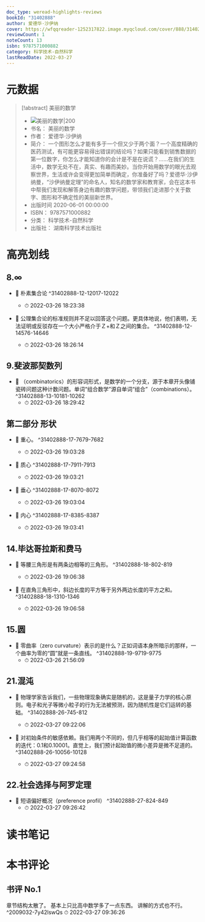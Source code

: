 ```yaml
---
doc_type: weread-highlights-reviews
bookId: "31402888"
author: 爱德华·沙伊纳
cover: https://wfqqreader-1252317822.image.myqcloud.com/cover/888/31402888/t7_31402888.jpg
reviewCount: 1
noteCount: 13
isbn: 9787571000882
category: 科学技术-自然科学
lastReadDate: 2022-03-27
---
```

# 元数据
> [!abstract] 美丽的数学
> - ![ 美丽的数学|200](https://wfqqreader-1252317822.image.myqcloud.com/cover/888/31402888/t7_31402888.jpg)
> - 书名： 美丽的数学
> - 作者： 爱德华·沙伊纳
> - 简介： 一个图形怎么才能有多于一个但又少于两个面？一个高度精确的医药测试，有可能更容易得出错误的结论吗？如果只能看到销售数据的第一位数字，你怎么才能知道你的会计是不是在说谎？……在我们的生活中，数学无处不在，真实、有趣而美妙。当你开始用数学的眼光去观察世界，生活或许会变得更加简单而确定，你准备好了吗？爱德华·沙伊纳曼，“沙伊纳曼定理”的命名人，知名的数学家和教育家，会在这本书中帮我们发现和解答身边有趣的数学问题，带领我们走进那个关于数字、图形和不确定性的美丽新世界。
> - 出版时间 2020-06-01 00:00:00
> - ISBN： 9787571000882
> - 分类： 科学技术-自然科学
> - 出版社： 湖南科学技术出版社

# 高亮划线

## 8.∞


- 📌 朴素集合论 ^31402888-12-12017-12022
    - ⏱ 2022-03-26 18:23:38 

- 📌 公理集合论的标准规则并不足以回答这个问题。更具体地说，他们表明，无法证明或反驳存在一个大小严格介于Ｚ+和Ｚ之间的集合。 ^31402888-12-14576-14646
    - ⏱ 2022-03-26 18:26:14 
## 9.斐波那契数列


- 📌 （combinatorics）的形容词形式，是数学的一个分支，源于本章开头像铺瓷砖问题这种计数问题。单词“组合数学”源自单词“组合”（combinations）。 ^31402888-13-10181-10262
    - ⏱ 2022-03-26 18:29:42 
## 第二部分 形状


- 📌 重心。 ^31402888-17-7679-7682
    - ⏱ 2022-03-26 19:03:28 

- 📌 质心 ^31402888-17-7911-7913
    - ⏱ 2022-03-26 19:03:21 

- 📌 垂心 ^31402888-17-8070-8072
    - ⏱ 2022-03-26 19:03:04 

- 📌 内心 ^31402888-17-8385-8387
    - ⏱ 2022-03-26 19:03:41 
## 14.毕达哥拉斯和费马


- 📌 等腰三角形是有两条边相等的三角形。 ^31402888-18-802-819
    - ⏱ 2022-03-26 19:06:38 

- 📌 在直角三角形中，斜边长度的平方等于另外两边长度的平方之和。 ^31402888-18-1310-1346
    - ⏱ 2022-03-26 19:06:58 
## 15.圆


- 📌 零曲率（zero curvature）表示的是什么？正如词语本身所暗示的那样，一个曲率为零的“圆”就是一条直线。 ^31402888-19-9719-9775
    - ⏱ 2022-03-26 21:56:09 
## 21.混沌


- 📌 物理学家告诉我们，一些物理现象确实是随机的，这是量子力学的核心原则。电子和光子等微小粒子的行为无法被预测，因为随机性是它们运转的基础。 ^31402888-26-745-812
    - ⏱ 2022-03-27 09:22:06 

- 📌 对初始条件的敏感依赖。我们用两个不同的，但几乎相等的起始值计算函数的迭代：0.1和0.10001。直觉上，我们预计起始值的微小差异是微不足道的。 ^31402888-26-10056-10128
    - ⏱ 2022-03-27 09:24:58 
## 22.社会选择与阿罗定理


- 📌 短语偏好概况（preference profil） ^31402888-27-824-849
    - ⏱ 2022-03-27 09:26:42 
# 读书笔记

# 本书评论

## 书评 No.1 
章节结构太散了。
基本上只比高中数学多了一点东西。
讲解的方式也不行。  ^2009032-7y42lswQs
⏱ 2022-03-27 09:36:26
